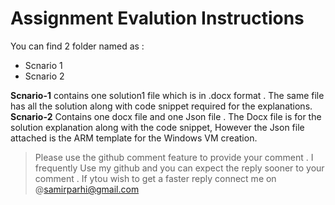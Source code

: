 # Assignment Evalution Instructions


You can find 2 folder named as :

* Scnario 1 
* Scnario 2

**Scnario-1** contains one solution1 file which is in .docx format . The same file has all the solution along with code snippet required for the explanations.
**Scnario-2** Contains one docx file and one Json file . The Docx file is for the solution explanation along with the code snippet, However the Json file attached is the ARM template for the Windows VM creation.

> Please use the github comment feature to provide your comment .
> I frequently Use my github and you can expect the reply sooner to your comment . If ytou wish to get a faster reply connect me on @samirparhi@gmail.com
